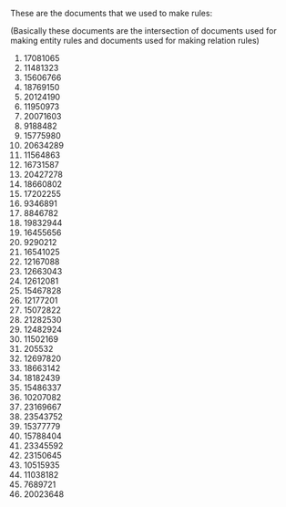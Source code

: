 These are the documents that we used to make rules:

(Basically these documents are the intersection of documents used for making entity rules and documents used for making relation rules)

1. 17081065
1. 11481323
1. 15606766
1. 18769150
1. 20124190
1. 11950973
1. 20071603
1. 9188482
1. 15775980
1. 20634289
1. 11564863
1. 16731587
1. 20427278
1. 18660802
1. 17202255
1. 9346891
1. 8846782
1. 19832944
1. 16455656
1. 9290212
1. 16541025
1. 12167088
1. 12663043
1. 12612081
1. 15467828
1. 12177201
1. 15072822
1. 21282530
1. 12482924
1. 11502169
1. 205532
1. 12697820
1. 18663142
1. 18182439
1. 15486337
1. 10207082
1. 23169667
1. 23543752
1. 15377779
1. 15788404
1. 23345592
1. 23150645
1. 10515935
1. 11038182
1. 7689721
1. 20023648
